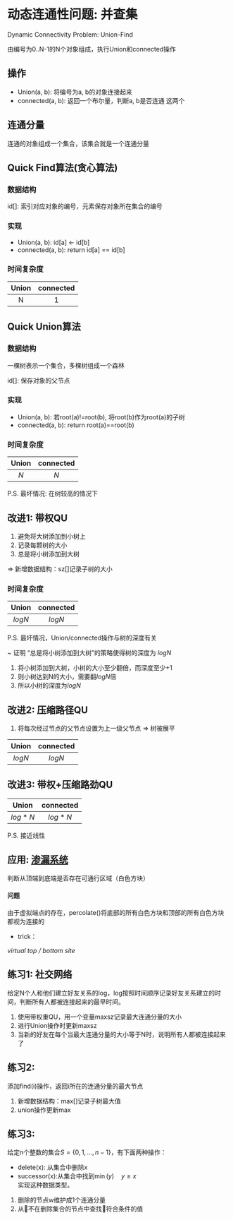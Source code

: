 # 动态连通性问题: 并查集

Dynamic Connectivity Problem: Union-Find

由编号为0..N-1的N个对象组成，执行Union和connected操作

## 操作 

* Union(a, b): 将编号为a, b的对象连接起来
* connected(a, b): 返回一个布尔量，判断a, b是否连通
这两个

## 连通分量

连通的对象组成一个集合，该集合就是一个连通分量

## Quick Find算法(贪心算法)

### 数据结构

id[]: 索引对应对象的编号，元素保存对象所在集合的编号

### 实现

* Union(a, b): id[a] <- id[b]
* connected(a, b): return id[a] == id[b]

### 时间复杂度

| Union | connected |
| :-----: | :----: |
| N | 1 |

## Quick Union算法

### 数据结构

一棵树表示一个集合，多棵树组成一个森林

id[]: 保存对象的父节点

### 实现

* Union(a, b): 若root(a)!=root(b), 将root(b)作为root(a)的子树
* connected(a, b): return root(a)==root(b)

### 时间复杂度

| Union | connected | 
| :---: | :--: |
| $N$ | $N$ |

P.S. 最坏情况: 在树较高的情况下

## 改进1: 带权QU

1. 避免将大树添加到小树上
2. 记录每颗树的大小
3. 总是将小树添加到大树

=> 新增数据结构：sz[]记录子树的大小

### 时间复杂度

| Union | connected |
| :---: | :--: |
| $log N$ | $log N$ |

P.S. 最坏情况，Union/connected操作与树的深度有关


~ 证明 “总是将小树添加到大树”的策略使得树的深度为 $log N$

1. 将小树添加到大树，小树的大小至少翻倍，而深度至少+1
2. 则小树达到N的大小，需要翻$log N$倍
3. 所以小树的深度为$log N$

## 改进2: 压缩路径QU

1. 将每次经过节点的父节点设置为上一级父节点
=> 树被展平

| Union | connected |
| :---: | :--: |
| $log N$ | $log N$ |


## 改进3: 带权+压缩路劲QU

| Union | connected |
| :---: | :--: |
| $log* N$ | $log* N$ |

P.S. 接近线性

## 应用: [渗漏系统](https://introcs.cs.princeton.edu/java/assignments/percolation.html)

判断从顶端到底端是否存在可通行区域（白色方块）

#### 问题

由于虚拟端点的存在，percolate()将底部的所有白色方块和顶部的所有白色方块都视为连接的


* trick：

*virtual top / bottom site*

## 练习1: 社交网络

给定N个人和他们建立好友关系的log，log按照时间顺序记录好友关系建立的时间，判断所有人都被连接起来的最早时间。

1. 使用带权重QU，用一个变量maxsz记录最大连通分量的大小
2. 进行Union操作时更新maxsz
3. 当新的好友在每个当最大连通分量的大小等于N时，说明所有人都被连接起来了

## 练习2: 

添加find(i)操作，返回i所在的连通分量的最大节点

1. 新增数据结构：max[]记录子树最大值
1. union操作更新max

## 练习3:

给定n个整数的集合$S=\{0,1, \ldots, n-1\}$，有下面两种操作：  
* delete(x): 从集合中删除x  
* successor(x):从集合中找到$\min(y) \quad y \geq x$  
实现这种数据类型。


1. 删除的节点w维护成1个连通分量
2. 从不在删除集合的节点中查找符合条件的值

